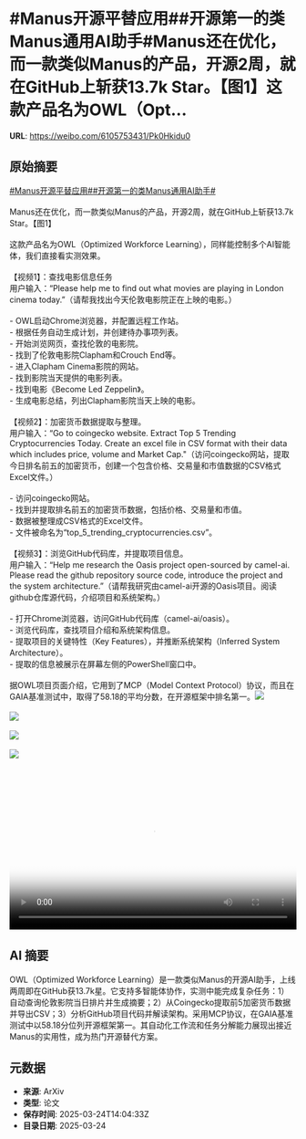 # #Manus开源平替应用##开源第一的类Manus通用AI助手#Manus还在优化，而一款类似Manus的产品，开源2周，就在GitHub上斩获13.7k Star。【图1】这款产品名为OWL（Opt...

**URL**: https://weibo.com/6105753431/Pk0Hkidu0

## 原始摘要

<a href="https://m.weibo.cn/search?containerid=231522type%3D1%26t%3D10%26q%3D%23Manus%E5%BC%80%E6%BA%90%E5%B9%B3%E6%9B%BF%E5%BA%94%E7%94%A8%23&amp;extparam=%23Manus%E5%BC%80%E6%BA%90%E5%B9%B3%E6%9B%BF%E5%BA%94%E7%94%A8%23" data-hide=""><span class="surl-text">#Manus开源平替应用#</span></a><a href="https://m.weibo.cn/search?containerid=231522type%3D1%26t%3D10%26q%3D%23%E5%BC%80%E6%BA%90%E7%AC%AC%E4%B8%80%E7%9A%84%E7%B1%BBManus%E9%80%9A%E7%94%A8AI%E5%8A%A9%E6%89%8B%23&amp;extparam=%23%E5%BC%80%E6%BA%90%E7%AC%AC%E4%B8%80%E7%9A%84%E7%B1%BBManus%E9%80%9A%E7%94%A8AI%E5%8A%A9%E6%89%8B%23" data-hide=""><span class="surl-text">#开源第一的类Manus通用AI助手#</span></a><br><br>Manus还在优化，而一款类似Manus的产品，开源2周，就在GitHub上斩获13.7k Star。【图1】<br><br>这款产品名为OWL（Optimized Workforce Learning），同样能控制多个AI智能体，我们直接看实测效果。<br><br>【视频1】：查找电影信息任务<br>用户输入：“Please help me to find out what movies are playing in London cinema today.”（请帮我找出今天伦敦电影院正在上映的电影。）<br><br>- OWL启动Chrome浏览器，并配置远程工作站。<br>- 根据任务自动生成计划，并创建待办事项列表。<br>- 开始浏览网页，查找伦敦的电影院。<br>- 找到了伦敦电影院Clapham和Crouch End等。<br>- 进入Clapham Cinema影院的网站。<br>- 找到影院当天提供的电影列表。<br>- 找到电影《Become Led Zeppelin》。<br>- 生成电影总结，列出Clapham影院当天上映的电影。<br><br>【视频2】：加密货币数据提取与整理。<br>用户输入：“Go to&nbsp;coingecko website. Extract Top 5 Trending Cryptocurrencies Today. Create an excel file in CSV format with their data which includes price, volume and Market Cap."（访问coingecko网站，提取今日排名前五的加密货币，创建一个包含价格、交易量和市值数据的CSV格式Excel文件。）<br><br>- 访问coingecko网站。<br>- 找到并提取排名前五的加密货币数据，包括价格、交易量和市值。<br>- 数据被整理成CSV格式的Excel文件。<br>- 文件被命名为“top_5_trending_cryptocurrencies.csv”。<br><br>【视频3】：浏览GitHub代码库，并提取项目信息。<br>用户输入：“Help me research the Oasis project open-sourced by camel-ai. Please read the github repository source code, introduce the project and the system architecture.”（请帮我研究由camel-ai开源的Oasis项目。阅读github仓库源代码，介绍项目和系统架构。）<br><br>- 打开Chrome浏览器，访问GitHub代码库（camel-ai/oasis）。<br>- 浏览代码库，查找项目介绍和系统架构信息。<br>- 提取项目的关键特性（Key Features），并推断系统架构（Inferred System Architecture）。<br>- 提取的信息被展示在屏幕左侧的PowerShell窗口中。<br><br>据OWL项目页面介绍，它用到了MCP（Model Context Protocol）协议，而且在GAIA基准测试中，取得了58.18的平均分数，在开源框架中排名第一。<img style="" src="https://tvax4.sinaimg.cn/large/006Fd7o3gy1hzrxe1u8vaj31zu18c1kx.jpg" referrerpolicy="no-referrer"><br><br><img style="" src="https://tvax1.sinaimg.cn/large/006Fd7o3ly1hzrxeui19kj31hc0u0djg.jpg" referrerpolicy="no-referrer"><br><br><img style="" src="https://tvax3.sinaimg.cn/large/006Fd7o3ly1hzrxemp6rij30zk0k00tv.jpg" referrerpolicy="no-referrer"><br><br><img style="" src="https://tvax2.sinaimg.cn/large/006Fd7o3ly1hzrxemsahqj30hs0a8dfz.jpg" referrerpolicy="no-referrer"><br><br><br clear="both"><div style="clear: both"></div><video controls="controls" poster="https://tvax3.sinaimg.cn/orj480/006Fd7o3ly1hzrxev4ligj31hc0u0djg.jpg" style="width: 100%"><source src="https://f.video.weibocdn.com/o0/EJjdkcpIlx08mVdTknsQ01041200cSdN0E010.mp4?label=mp4_720p&amp;template=1280x720.25.0&amp;ori=0&amp;ps=1CwnkDw1GXwCQx&amp;Expires=1742828563&amp;ssig=zY%2BZYo44%2Bc&amp;KID=unistore,video"><source src="https://f.video.weibocdn.com/o0/cyrNZxljlx08mVdSZFj2010412006miC0E010.mp4?label=mp4_hd&amp;template=852x480.25.0&amp;ori=0&amp;ps=1CwnkDw1GXwCQx&amp;Expires=1742828563&amp;ssig=R1ReRhAeN9&amp;KID=unistore,video"><source src="https://f.video.weibocdn.com/o0/WvF7ARLQlx08mVdSJhmg010412003TE80E010.mp4?label=mp4_ld&amp;template=640x360.25.0&amp;ori=0&amp;ps=1CwnkDw1GXwCQx&amp;Expires=1742828563&amp;ssig=X6Nzd1EmB%2F&amp;KID=unistore,video"><p>视频无法显示，请前往<a href="https://video.weibo.com/show?fid=1034%3A5147692179849251" target="_blank" rel="noopener noreferrer">微博视频</a>观看。</p></video>

## AI 摘要

OWL（Optimized Workforce Learning）是一款类似Manus的开源AI助手，上线两周即在GitHub获13.7k星。它支持多智能体协作，实测中能完成复杂任务：1）自动查询伦敦影院当日排片并生成摘要；2）从Coingecko提取前5加密货币数据并导出CSV；3）分析GitHub项目代码并解读架构。采用MCP协议，在GAIA基准测试中以58.18分位列开源框架第一。其自动化工作流和任务分解能力展现出接近Manus的实用性，成为热门开源替代方案。

## 元数据

- **来源**: ArXiv
- **类型**: 论文
- **保存时间**: 2025-03-24T14:04:33Z
- **目录日期**: 2025-03-24
